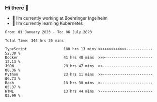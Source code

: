 ### Hi there 👋
- 🔭 I’m currently working at Boehringer Ingelheim
- 🌱 I’m currently learning Kubernetes

 
<!--START_SECTION:waka-->

```text
From: 01 January 2023 - To: 06 July 2023

Total Time: 344 hrs 36 mins

TypeScript                 180 hrs 13 mins >>>>>>>>>>>>>------------   52.30 %
Docker                     41 hrs 48 mins  >>>----------------------   12.13 %
JSON                       28 hrs 47 mins  >>-----------------------   08.36 %
Python                     23 hrs 11 mins  >>-----------------------   06.73 %
Bash                       18 hrs 30 mins  >------------------------   05.37 %
HTML                       13 hrs 44 mins  >------------------------   03.99 %
```

<!--END_SECTION:waka-->

 
